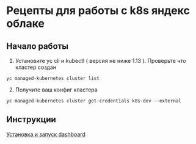 # Рецепты для работы с k8s яндекс облаке

## Начало работы

1) Установите yc cli и kubectl ( версия не ниже 1.13 ).
Проверьте что кластер создан

```
yc managed-kubernetes cluster list
```

2) Получите ваш конфиг кластера
```
yc managed-kubernetes cluster get-credentials k8s-dev --external
```


## Инструкции

[Установка и запуск dashboard](docs/dashboard)
